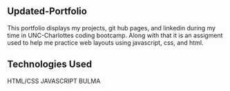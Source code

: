 ## Updated-Portfolio

This portfolio displays my projects, git hub pages, and linkedin during my time in UNC-Charlottes coding bootcamp. Along with that it is an assigment used to help me practice web layouts using javascript, css, and html.

## Technologies Used

HTML/CSS
JAVASCRIPT
BULMA
